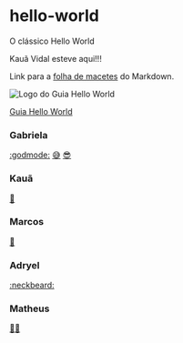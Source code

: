 # hello-world
O clássico Hello World

Kauã Vidal esteve aqui!!!

Link para a [folha de macetes](https://github.com/adam-p/markdown-here/wiki/Markdown-Cheatsheet) do Markdown.


![Logo do Guia Hello World](https://github.com/tarcnux/hello-world/blob/Edi%C3%A7%C3%B5es-no-Readme/Hello%20World%20Guide.PNG "Guia Hello World")

[Guia Hello World](https://guides.github.com/activities/hello-world/)


### Gabriela
[:godmode:](https://gist.github.com/rxaviers/7360908)
[:sweat_smile:](https://gist.github.com/rxaviers/7360908)
[:sunglasses:](https://gist.github.com/rxaviers/7360908) 


### Kauã
[:mount_fuji:](https://gist.github.com/rxaviers/7360908)

### Marcos
[:dragon_face:](https://gist.github.com/rxaviers/7360908)

### Adryel
[:neckbeard:](https://github.com/adryel97)

### Matheus
[:guardsman:](https://gist.github.com/rxaviers/7360908)



